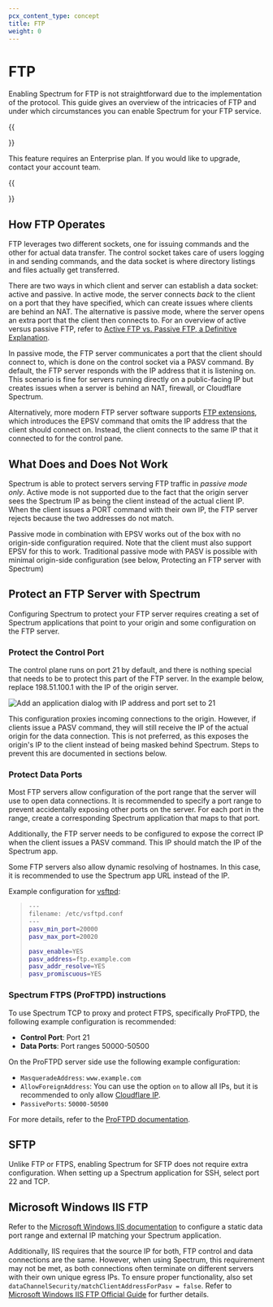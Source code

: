 ```yaml
---
pcx_content_type: concept
title: FTP
weight: 0
---
```


# FTP

Enabling Spectrum for FTP is not straightforward due to the implementation of the protocol. This guide gives an overview of the intricacies of FTP and under which circumstances you can enable Spectrum for your FTP service.

{{<Aside>}}

This feature requires an Enterprise plan. If you would like to upgrade, contact your account team.

{{</Aside>}}

## How FTP Operates

FTP leverages two different sockets, one for issuing commands and the other for actual data transfer. The control socket takes care of users logging in and sending commands, and the data socket is where directory listings and files actually get transferred.

There are two ways in which client and server can establish a data socket: active and passive. In active mode, the server connects _back_ to the client on a port that they have specified, which can create issues where clients are behind an NAT. The alternative is passive mode, where the server opens an extra port that the client then connects to. For an overview of active versus passive FTP, refer to [Active FTP vs. Passive FTP, a Definitive Explanation](http://slacksite.com/other/ftp.html).

In passive mode, the FTP server communicates a port that the client should connect to, which is done on the control socket via a PASV command. By default, the FTP server responds with the IP address that it is listening on. This scenario is fine for servers running directly on a public-facing IP but creates issues when a server is behind an NAT, firewall, or Cloudflare Spectrum.

Alternatively, more modern FTP server software supports [FTP extensions](https://tools.ietf.org/html/rfc2428), which introduces the EPSV command that omits the IP address that the client should connect on. Instead, the client connects to the same IP that it connected to for the control pane.

## What Does and Does Not Work

Spectrum is able to protect servers serving FTP traffic in _passive mode only_. Active mode is not supported due to the fact that the origin server sees the Spectrum IP as being the client instead of the actual client IP. When the client issues a PORT command with their own IP, the FTP server rejects because the two addresses do not match.

Passive mode in combination with EPSV works out of the box with no origin-side configuration required. Note that the client must also support EPSV for this to work. Traditional passive mode with PASV is possible with minimal origin-side configuration (see below, Protecting an FTP server with Spectrum)

## Protect an FTP Server with Spectrum

Configuring Spectrum to protect your FTP server requires creating a set of Spectrum applications that point to your origin and some configuration on the FTP server.

### Protect the Control Port

The control plane runs on port 21 by default, and there is nothing special that needs to be to protect this part of the FTP server. In the example below, replace 198.51.100.1 with the IP of the origin server.

![Add an application dialog with IP address and port set to 21](/images/spectrum/ftp-control-plane-app.png)

This configuration proxies incoming connections to the origin. However, if clients issue a PASV command, they will still receive the IP of the actual origin for the data connection. This is not preferred, as this exposes the origin's IP to the client instead of being masked behind Spectrum. Steps to prevent this are documented in sections below.

### Protect Data Ports

Most FTP servers allow configuration of the port range that the server will use to open data connections. It is recommended to specify a port range to prevent accidentally exposing other ports on the server. For each port in the range, create a corresponding Spectrum application that maps to that port.

Additionally, the FTP server needs to be configured to expose the correct IP when the client issues a PASV command. This IP should match the IP of the Spectrum app.

Some FTP servers also allow dynamic resolving of hostnames. In this case, it is recommended to use the Spectrum app URL instead of the IP.

Example configuration for [vsftpd](https://security.appspot.com/vsftpd.html):

> ```bash
> ---
> filename: /etc/vsftpd.conf
> ---
> pasv_min_port=20000
> pasv_max_port=20020
>
> pasv_enable=YES
> pasv_address=ftp.example.com
> pasv_addr_resolve=YES
> pasv_promiscuous=YES
> ```

### Spectrum FTPS (ProFTPD) instructions

To use Spectrum TCP to proxy and protect FTPS, specifically ProFTPD, the following example configuration is recommended:

- **Control Port**: Port 21
- **Data Ports**: Port ranges 50000-50500

On the ProFTPD server side use the following example configuration:

- `MasqueradeAddress`: `www.example.com`
- `AllowForeignAddress`: You can use the option `on` to allow all IPs, but it is recommended to only allow [Cloudflare IP](https://developers.cloudflare.com/learning-paths/get-started/add-domain-to-cf/allow-cloudflare-ips/).
- `PassivePorts`: `50000-50500`

For more details, refer to the [ProFTPD documentation](http://www.proftpd.org/docs/modules/mod_core.html). 

## SFTP

Unlike FTP or FTPS, enabling Spectrum for SFTP does not require extra configuration. When setting up a Spectrum application for SSH, select port 22 and TCP.

## Microsoft Windows IIS FTP

Refer to the [Microsoft Windows IIS documentation](https://docs.microsoft.com/en-us/iis/publish/using-the-ftp-service/configuring-ftp-firewall-settings-in-iis-7#step-1-configure-the-passive-port-range-for-the-ftp-service) to configure a static data port range and external IP matching your Spectrum application.

Additionally, IIS requires that the source IP for both, FTP control and data connections are the same. However, when using Spectrum, this requirement may not be met, as both connections often terminate on different servers with their own unique egress IPs. To ensure proper functionality, also set `dataChannelSecurity/matchClientAddressForPasv = false`. Refer to [Microsoft Windows IIS FTP Official Guide](https://learn.microsoft.com/en-us/iis/configuration/system.applicationhost/sites/site/ftpserver/security/datachannelsecurity) for further details.
